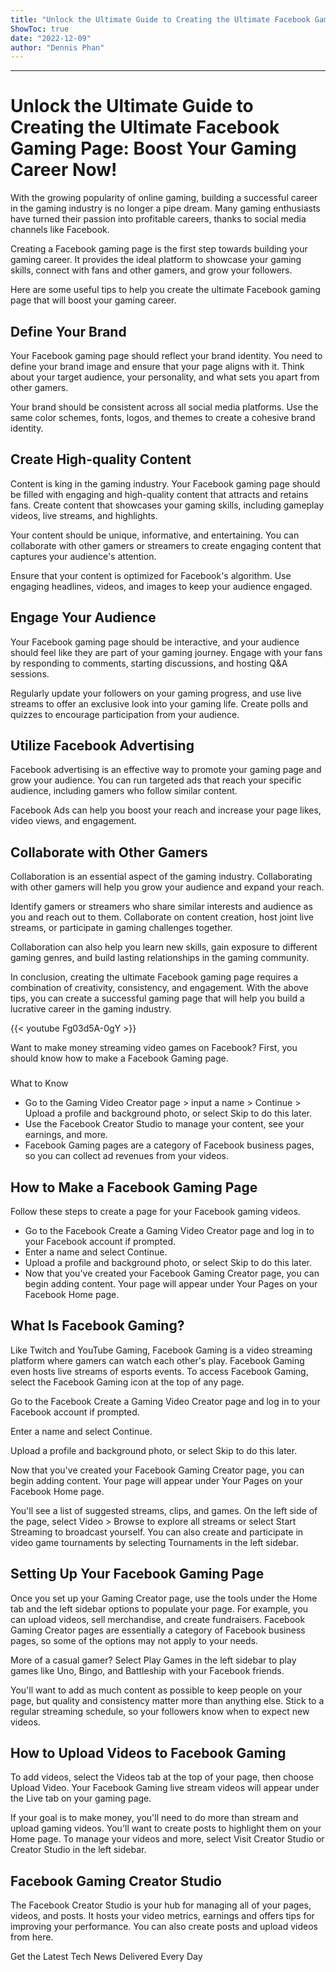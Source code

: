 ```yaml
---
title: "Unlock the Ultimate Guide to Creating the Ultimate Facebook Gaming Page: Boost Your Gaming Career Now!"
ShowToc: true 
date: "2022-12-09"
author: "Dennis Phan"
---
```

*****
# Unlock the Ultimate Guide to Creating the Ultimate Facebook Gaming Page: Boost Your Gaming Career Now!

With the growing popularity of online gaming, building a successful career in the gaming industry is no longer a pipe dream. Many gaming enthusiasts have turned their passion into profitable careers, thanks to social media channels like Facebook.

Creating a Facebook gaming page is the first step towards building your gaming career. It provides the ideal platform to showcase your gaming skills, connect with fans and other gamers, and grow your followers.

Here are some useful tips to help you create the ultimate Facebook gaming page that will boost your gaming career.

## Define Your Brand

Your Facebook gaming page should reflect your brand identity. You need to define your brand image and ensure that your page aligns with it. Think about your target audience, your personality, and what sets you apart from other gamers.

Your brand should be consistent across all social media platforms. Use the same color schemes, fonts, logos, and themes to create a cohesive brand identity.

## Create High-quality Content

Content is king in the gaming industry. Your Facebook gaming page should be filled with engaging and high-quality content that attracts and retains fans. Create content that showcases your gaming skills, including gameplay videos, live streams, and highlights.

Your content should be unique, informative, and entertaining. You can collaborate with other gamers or streamers to create engaging content that captures your audience's attention.

Ensure that your content is optimized for Facebook's algorithm. Use engaging headlines, videos, and images to keep your audience engaged.

## Engage Your Audience

Your Facebook gaming page should be interactive, and your audience should feel like they are part of your gaming journey. Engage with your fans by responding to comments, starting discussions, and hosting Q&A sessions.

Regularly update your followers on your gaming progress, and use live streams to offer an exclusive look into your gaming life. Create polls and quizzes to encourage participation from your audience.

## Utilize Facebook Advertising

Facebook advertising is an effective way to promote your gaming page and grow your audience. You can run targeted ads that reach your specific audience, including gamers who follow similar content.

Facebook Ads can help you boost your reach and increase your page likes, video views, and engagement.

## Collaborate with Other Gamers

Collaboration is an essential aspect of the gaming industry. Collaborating with other gamers will help you grow your audience and expand your reach.

Identify gamers or streamers who share similar interests and audience as you and reach out to them. Collaborate on content creation, host joint live streams, or participate in gaming challenges together.

Collaboration can also help you learn new skills, gain exposure to different gaming genres, and build lasting relationships in the gaming community.

In conclusion, creating the ultimate Facebook gaming page requires a combination of creativity, consistency, and engagement. With the above tips, you can create a successful gaming page that will help you build a lucrative career in the gaming industry.

{{< youtube Fg03d5A-0gY >}} 




Want to make money streaming video games on Facebook? First, you should know how to make a Facebook Gaming page.

 
### 
What to Know
 
- Go to the Gaming Video Creator page > input a name > Continue > Upload a profile and background photo, or select Skip to do this later.
 - Use the Facebook Creator Studio to manage your content, see your earnings, and more.
 - Facebook Gaming pages are a category of Facebook business pages, so you can collect ad revenues from your videos.

 
##   How to Make a Facebook Gaming Page  
 

Follow these steps to create a page for your Facebook gaming videos.

 
- Go to the Facebook Create a Gaming Video Creator page and log in to your Facebook account if prompted.
 - Enter a name and select Continue.
 - Upload a profile and background photo, or select Skip to do this later.
 - Now that you've created your Facebook Gaming Creator page, you can begin adding content. Your page will appear under Your Pages on your Facebook Home page.

 
##   What Is Facebook Gaming?  
 

Like Twitch and YouTube Gaming, Facebook Gaming is a video streaming platform where gamers can watch each other's play. Facebook Gaming even hosts live streams of esports events. To access Facebook Gaming, select the Facebook Gaming icon at the top of any page.

 

Go to the Facebook Create a Gaming Video Creator page and log in to your Facebook account if prompted. 

 

Enter a name and select Continue.

 

Upload a profile and background photo, or select Skip to do this later.

 

Now that you've created your Facebook Gaming Creator page, you can begin adding content. Your page will appear under Your Pages on your Facebook Home page.

 

You'll see a list of suggested streams, clips, and games. On the left side of the page, select Video > Browse to explore all streams or select Start Streaming to broadcast yourself. You can also create and participate in video game tournaments by selecting Tournaments in the left sidebar.

 
##   Setting Up Your Facebook Gaming Page  
 

Once you set up your Gaming Creator page, use the tools under the Home tab and the left sidebar options to populate your page. For example, you can upload videos, sell merchandise, and create fundraisers. Facebook Gaming Creator pages are essentially a category of Facebook business pages, so some of the options may not apply to your needs.

 
More of a casual gamer? Select Play Games in the left sidebar to play games like Uno, Bingo, and Battleship with your Facebook friends.
 

You'll want to add as much content as possible to keep people on your page, but quality and consistency matter more than anything else. Stick to a regular streaming schedule, so your followers know when to expect new videos.

 
##   How to Upload Videos to Facebook Gaming  
 

To add videos, select the Videos tab at the top of your page, then choose Upload Video. Your Facebook Gaming live stream videos will appear under the Live tab on your gaming page.

 

If your goal is to make money, you'll need to do more than stream and upload gaming videos. You'll want to create posts to highlight them on your Home page. To manage your videos and more, select Visit Creator Studio or Creator Studio in the left sidebar.

 
##   Facebook Gaming Creator Studio  
 

The Facebook Creator Studio is your hub for managing all of your pages, videos, and posts. It hosts your video metrics, earnings and offers tips for improving your performance. You can also create posts and upload videos from here.

 

Get the Latest Tech News Delivered Every Day




